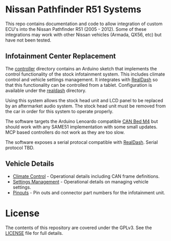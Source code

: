 # Nissan Pathfinder R51 Systems

This repo contains documentation and code to allow integration of custom ECU's
into the Nissan Pathfinder R51 (2005 - 2012). Some of these integrations may
work with other Nissan vehicles (Armada, QX56, etc) but have not been tested.

## Infotainment Center Replacement

The [controller](controller) directory contains an Arduino sketch that
implements the control functionality of the stock infotainment system. This
includes climate control and vehicle settings management. It integrates with
[RealDash] so that this functionality can be controlled from a tablet.
Configuration is available under the [realdash](realdash) directory.

Using this system allows the stock head unit and LCD panel to be replaced by an
aftermarket audio system. The stock head unit must be removed from the car in
order for this system to operate properly.

The software targets the Arduino Lenoardo compatible [CAN Bed M4] but should
work with any SAME51 implementation with some small updates. MCP based
controllers do not work as they are too slow.

The software exposes a serial protocal compatible with [RealDash]. Serial
protocol TBD.


## Vehicle Details 

* [Climate Control](docs/climate.md) - Operational details including CAN frame definitions.
* [Settings Management](docs/settings.md) - Operational details on managing vehicle settings.
* [Pinouts](docs/pinouts.md) - Pin outs and connector part numbers for the infotainment unit.


# License

The contents of this repository are covered under the GPLv3. See the [LICENSE]
file for full details.


[CAN Bed m4]: https://www.seeedstudio.com/Canbed-M4-p-4782.html
[LICENSE]: LICENSE
[RealDash]: http://realdash.net
["Upgraded" Metra 70-7552]: https://www.amazon.com/20-pin-Subaru-Headunit-Harness-Steering/dp/B01D9K3L44/uPWNsaWNrUmVkaXJlY3QmZG9Ob3RMb2dDbGljaz10cnVl
